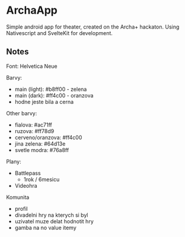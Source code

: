 # ArchaApp

Simple android app for theater, created on the Archa+ hackaton.
Using Nativescript and SvelteKit for development.

## Notes

Font: Helvetica Neue

Barvy:

- main (light): #b8ff00 - zelena
- main (dark): #ff4c00 - oranzova
- hodne jeste bila a cerna

Other barvy:

- fialova: #ac71ff
- ruzova: #ff78d9
- cerveno/oranzova: #ff4c00
- jina zelena: #64d13e
- svetle modra: #76a8ff

Plany:

- Battlepass
  - 1rok / 6mesicu
- Videohra

Komunita

- profil
- divadelni hry na kterych si byl
- uzivatel muze delat hodnotit hry
- gamba na no value itemy
